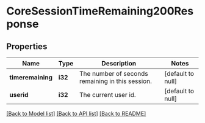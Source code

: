 # CoreSessionTimeRemaining200Response

## Properties

Name | Type | Description | Notes
------------ | ------------- | ------------- | -------------
**timeremaining** | **i32** | The number of seconds remaining in this session. | [default to null]
**userid** | **i32** | The current user id. | [default to null]

[[Back to Model list]](../README.md#documentation-for-models) [[Back to API list]](../README.md#documentation-for-api-endpoints) [[Back to README]](../README.md)


